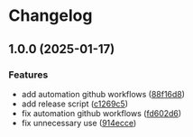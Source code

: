 # Changelog

## 1.0.0 (2025-01-17)


### Features

* add automation github workflows ([88f16d8](https://www.github.com/ArdiSasongko/SocialNetwork/commit/88f16d80064a88b7302b84997f8a9117786e9f79))
* add release script ([c1269c5](https://www.github.com/ArdiSasongko/SocialNetwork/commit/c1269c5bd2d9247c44d2683c0a3968f60ced8a71))
* fix automation github workflows ([fd602d6](https://www.github.com/ArdiSasongko/SocialNetwork/commit/fd602d69e9e38a940777eb9e5dec2a13423ecc97))
* fix unnecessary use ([914ecce](https://www.github.com/ArdiSasongko/SocialNetwork/commit/914ecce93af4b17d9569d4b760ae07a54eedddd0))
